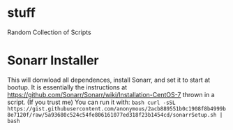 # stuff
Random Collection of Scripts

# Sonarr Installer
This will donwload all dependences, install Sonarr, and set it to start at bootup. It is essentially the instructions at  https://github.com/Sonarr/Sonarr/wiki/Installation-CentOS-7 thrown in a script. (If you trust me) You can run it with: 
```bash curl -sSL https://gist.githubusercontent.com/anonymous/2acb889551b0c1908f8b4999b8e7120f/raw/5a93680c524c54fe806161077ed318f23b1454cd/sonarrSetup.sh | bash ```
